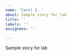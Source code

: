 ```yaml
---
name: 'Carol S. '
about: Sample story for lab
title: ''
labels: ''
assignees: ''

---
```


Sample story for lab
